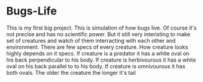 # Bugs-Life

This is my first big project.
This is simulation of how bugs live. Of course it's not precise and has no scientific power.
But it still very interisting to make set of creatures and watch of them interracting with each other
and environment. There are few specs of every creature. How creature looks highly depends on it specs.
If creature is a predator it has a white oval on his back perpendicular to his body.
If creature is herbivourous it has a white oval on his back parallel to to his body.
If creature is omnivourous it has both ovals.
The older the creature the longer it's tail
